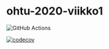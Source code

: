 # ohtu-2020-viikko1

![GitHub Actions](https://github.com/Aleksipa/ohtu-2020-viikko1/workflows/Java%20CI%20with%20Gradle/badge.svg)

[![codecov](https://codecov.io/gh/Aleksipa/ohtu-2020-viikko1/branch/main/graph/badge.svg?token=JN19VA36ED)](https://codecov.io/gh/Aleksipa/ohtu-2020-viikko1)

